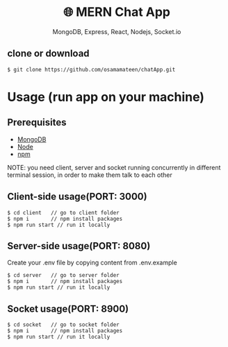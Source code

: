 <h1 align="center">
🌐 MERN Chat App
</h1>
<p align="center">
MongoDB, Express, React, Nodejs, Socket.io
</p>


## clone or download
```terminal
$ git clone https://github.com/osamamateen/chatApp.git
```


# Usage (run app on your machine)

## Prerequisites
- [MongoDB](https://gist.github.com/nrollr/9f523ae17ecdbb50311980503409aeb3)
- [Node](https://nodejs.org/en/download/) 
- [npm](https://nodejs.org/en/download/package-manager/)

NOTE: you need client, server and socket running concurrently in different terminal session, in order to make them talk to each other

## Client-side usage(PORT: 3000)
```terminal
$ cd client   // go to client folder
$ npm i       // npm install packages
$ npm run start // run it locally
```

## Server-side usage(PORT: 8080)
Create your .env file by copying content from .env.example
```terminal
$ cd server   // go to server folder
$ npm i       // npm install packages
$ npm run start // run it locally
```


## Socket usage(PORT: 8900)

```terminal
$ cd socket   // go to socket folder
$ npm i       // npm install packages
$ npm run start // run it locally
```

